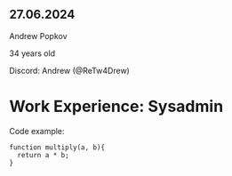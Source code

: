 27.06.2024
---
Andrew Popkov

34 years old

Discord: Andrew (@ReTw4Drew)

Work Experience: Sysadmin
===
Code example:
```
function multiply(a, b){
  return a * b;
}
```